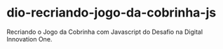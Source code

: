 # dio-recriando-jogo-da-cobrinha-js
 Recriando o Jogo da Cobrinha com Javascript do Desafio na Digital Innovation One.
